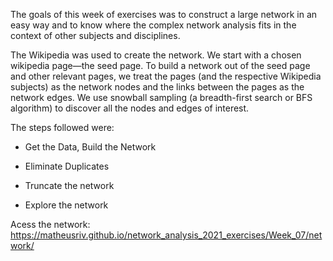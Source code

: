 The goals of this week of exercises was to construct a large network in an easy way and to know where the complex network analysis fits in the context of other subjects and disciplines.

The Wikipedia was used to create the network. We start with a chosen wikipedia page—the seed page. To build a network out of the seed page and other relevant pages, we treat the pages (and the respective Wikipedia subjects) as the network nodes and the links between the pages as the network edges. We use snowball sampling (a breadth-first search or BFS algorithm) to discover all the nodes and edges of interest.


The steps followed were:

- Get the Data, Build the Network

- Eliminate Duplicates

- Truncate the network

- Explore the network


Acess the network: https://matheusriv.github.io/network_analysis_2021_exercises/Week_07/network/
